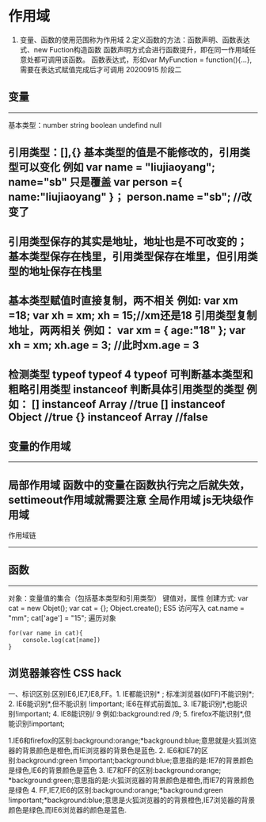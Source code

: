 # 作用域
1. 变量、函数的使用范围称为作用域
2.定义函数的方法：函数声明、函数表达式、new Fuction构造函数
    函数声明方式会进行函数提升，即在同一作用域任意处都可调用该函数。
    函数表达式，形如var MyFunction = function(){...},需要在表达式赋值完成后才可调用
20200915 阶段二 
## 变量
-----------------------------------------------------------------
基本类型：number string boolean undefind null

引用类型：[],{}
基本类型的值是不能修改的，引用类型可以变化
例如 var name = "liujiaoyang";
    name="sb"  只是覆盖
    var person ={
        name:"liujiaoyang"
    }；
    person.name ="sb";
    //改变了
-------------------------------------------------------------------
引用类型保存的其实是地址，地址也是不可改变的；
基本类型保存在栈里，引用类型保存在堆里，但引用类型的地址保存在栈里
-------------------------------------------------------------------
基本类型赋值时直接复制，两不相关
例如: 
    var xm =18;
    var xh = xm;
    xh = 15;//xm还是18
引用类型复制地址，两两相关
例如：
    var xm = {
        age:"18"
    };
    var xh = xm;
    xh.age = 3; //此时xm.age = 3
-------------------------------------------------------------------
检测类型   typeof
typeof 4
typeof 可判断基本类型和粗略引用类型
instanceof 判断具体引用类型的类型
例如：
   [] instanceof Array   //true
   [] instanceof Object   //true
   {} instanceof Array   //false
-------------------------------------------------------------------

## 变量的作用域
-------------------------------------------------------------------
局部作用域
    函数中的变量在函数执行完之后就失效，settimeout作用域就需要注意
全局作用域
js无块级作用域
-------------------------------------------------------------------
作用域链

-------------------------------------------------------------------
## 函数
-------------------------------------------------------------------
对象：变量值的集合（包括基本类型和引用类型）
键值对，属性
创建方式: 
    var cat = new Objet();
    var cat = {};
    Object.create(); ES5
访问写入
    cat.name = "mm";
    cat['age'] = "15";
遍历对象

    for(var name in cat){
        console.log(cat[name])
    }

## 浏览器兼容性 CSS hack 

一、标识区别:区别IE6,IE7,IE8,FF。1. IE都能识别* ; 标准浏览器(如FF)不能识别*; 
2. IE6能识别*,但不能识别 !important; IE6在样式前面加_ 
3. IE7能识别*,也能识别!important; 
4. IE8能识别/ 9 例如:background:red /9; 
5. firefox不能识别*,但能识别!important; 

1.IE6和firefox的区别:background:orange;*background:blue;意思就是火狐浏览器的背景颜色是橙色,而IE浏览器的背景色是蓝色. 
2. IE6和IE7的区别:background:green !important;background:blue;意思指的是:IE7的背景颜色是绿色,IE6的背景颜色是蓝色 
3. IE7和FF的区别:background:orange; *background:green;意思指的是:火狐浏览器的背景颜色是橙色,而IE7的背景颜色是绿色 
4. FF,IE7,IE6的区别:background:orange;*background:green !important;*background:blue;意思是火狐浏览器的的背景橙色,IE7浏览器的背景颜色是绿色,而IE6浏览器的颜色是蓝色. 
